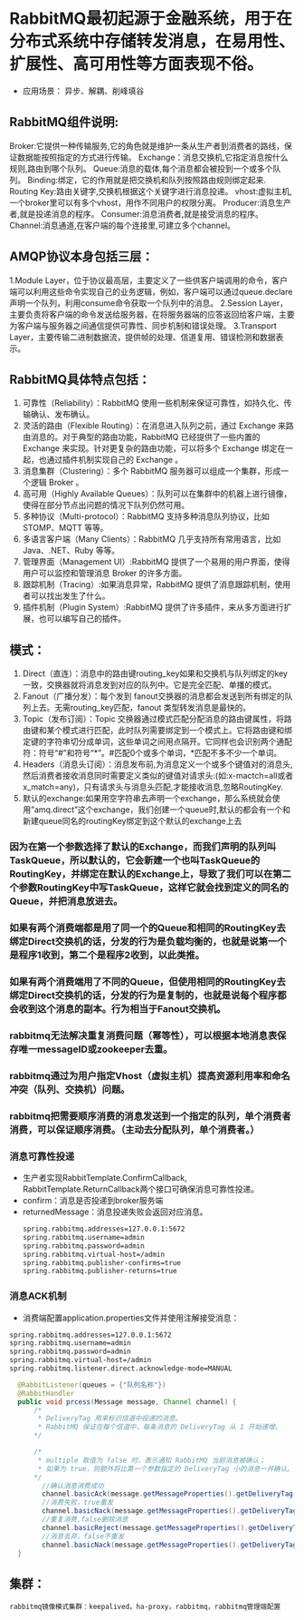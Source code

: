 # RabbitMQ最初起源于金融系统，用于在分布式系统中存储转发消息，在易用性、扩展性、高可用性等方面表现不俗。
- 应用场景： 异步、解耦、削峰填谷
## RabbitMQ组件说明: 
  Broker:它提供一种传输服务,它的角色就是维护一条从生产者到消费者的路线，保证数据能按照指定的方式进行传输。
  Exchange：消息交换机,它指定消息按什么规则,路由到哪个队列。 
  Queue:消息的载体,每个消息都会被投到一个或多个队列。 
  Binding:绑定，它的作用就是把交换机和队列按照路由规则绑定起来. 
  Routing Key:路由关键字,交换机根据这个关键字进行消息投递。 
  vhost:虚拟主机,一个broker里可以有多个vhost，用作不同用户的权限分离。 
  Producer:消息生产者,就是投递消息的程序。
  Consumer:消息消费者,就是接受消息的程序。
  Channel:消息通道,在客户端的每个连接里,可建立多个channel。

## AMQP协议本身包括三层：
  1.Module Layer，位于协议最高层，主要定义了一些供客户端调用的命令，客户端可以利用这些命令实现自己的业务逻辑，例如，客户端可以通过queue.declare声明一个队列，利用consume命令获取一个队列中的消息。
  2.Session Layer，主要负责将客户端的命令发送给服务器，在将服务器端的应答返回给客户端，主要为客户端与服务器之间通信提供可靠性、同步机制和错误处理。
  3.Transport Layer，主要传输二进制数据流，提供帧的处理、信道复用、错误检测和数据表示。


## RabbitMQ具体特点包括：
  1. 可靠性（Reliability）：RabbitMQ 使用一些机制来保证可靠性，如持久化、传输确认、发布确认。
  2. 灵活的路由（Flexible Routing）：在消息进入队列之前，通过 Exchange 来路由消息的。对于典型的路由功能，RabbitMQ 已经提供了一些内置的 Exchange 来实现。针对更复杂的路由功能，可以将多个 Exchange 绑定在一起，也通过插件机制实现自己的 Exchange 。
  3. 消息集群（Clustering）：多个 RabbitMQ 服务器可以组成一个集群，形成一个逻辑 Broker 。
  4. 高可用（Highly Available Queues）：队列可以在集群中的机器上进行镜像，使得在部分节点出问题的情况下队列仍然可用。
  5. 多种协议（Multi-protocol）：RabbitMQ 支持多种消息队列协议，比如 STOMP、MQTT 等等。
  6. 多语言客户端（Many Clients）：RabbitMQ 几乎支持所有常用语言，比如 Java、.NET、Ruby 等等。
  7. 管理界面（Management UI）:RabbitMQ 提供了一个易用的用户界面，使得用户可以监控和管理消息 Broker 的许多方面。
  8. 跟踪机制（Tracing）:如果消息异常，RabbitMQ 提供了消息跟踪机制，使用者可以找出发生了什么。
  9. 插件机制（Plugin System）:RabbitMQ 提供了许多插件，来从多方面进行扩展，也可以编写自己的插件。
  
## 模式：
  1. Direct（直连）：消息中的路由键routing_key如果和交换机与队列绑定的key一致，交换器就将消息发到对应的队列中。它是完全匹配、单播的模式。
  2. Fanout（广播分发）：每个发到 fanout交换器的消息都会发送到所有绑定的队列上去。无需routing_key匹配，fanout 类型转发消息是最快的。
  3. Topic（发布订阅）：Topic 交换器通过模式匹配分配消息的路由键属性，将路由键和某个模式进行匹配，此时队列需要绑定到一个模式上。它将路由键和绑定键的字符串切分成单词，这些单词之间用点隔开。它同样也会识别两个通配符：符号“#”和符号“*”。#匹配0个或多个单词，*匹配不多不少一个单词。 
  4. Headers（消息头订阅）：消息发布前,为消息定义一个或多个键值对的消息头,然后消费者接收消息同时需要定义类似的键值对请求头:(如:x-mactch=all或者x_match=any)，只有请求头与消息头匹配,才能接收消息,忽略RoutingKey. 
  5. 默认的exchange:如果用空字符串去声明一个exchange，那么系统就会使用”amq.direct”这个exchange，我们创建一个queue时,默认的都会有一个和新建queue同名的routingKey绑定到这个默认的exchange上去

### 因为在第一个参数选择了默认的Exchange，而我们声明的队列叫TaskQueue，所以默认的，它会新建一个也叫TaskQueue的RoutingKey，并绑定在默认的Exchange上，导致了我们可以在第二个参数RoutingKey中写TaskQueue，这样它就会找到定义的同名的Queue，并把消息放进去。 

### 如果有两个消费端都是用了同一个的Queue和相同的RoutingKey去绑定Direct交换机的话，分发的行为是负载均衡的，也就是说第一个是程序1收到，第二个是程序2收到，以此类推。

### 如果有两个消费端用了不同的Queue，但使用相同的RoutingKey去绑定Direct交换机的话，分发的行为是复制的，也就是说每个程序都会收到这个消息的副本。行为相当于Fanout交换机。

### rabbitmq无法解决重复消费问题（幂等性），可以根据本地消息表保存唯一messageID或zookeeper去重。
### rabbitmq通过为用户指定Vhost（虚拟主机）提高资源利用率和命名冲突（队列、交换机）问题。
### rabbitmq把需要顺序消费的消息发送到一个指定的队列，单个消费者消费，可以保证顺序消费。（主动去分配队列，单个消费者。）

### 消息可靠性投递

- 生产者实现RabbitTemplate.ConfirmCallback, RabbitTemplate.ReturnCallback两个接口可确保消息可靠性投递。
- confirm：消息是否投递到broker服务端
- returnedMessage：消息投递失败会返回对应消息。
  ```txt
  spring.rabbitmq.addresses=127.0.0.1:5672
  spring.rabbitmq.username=admin
  spring.rabbitmq.password=admin
  spring.rabbitmq.virtual-host=/admin
  spring.rabbitmq.publisher-confirms=true
  spring.rabbitmq.publisher-returns=true
  ```
### 消息ACK机制

- 消费端配置application.properties文件并使用注解接受消息：
 ```txt
spring.rabbitmq.addresses=127.0.0.1:5672
spring.rabbitmq.username=admin
spring.rabbitmq.password=admin
spring.rabbitmq.virtual-host=/admin
spring.rabbitmq.listener.direct.acknowledge-mode=MANUAL
 ``` 

  ```java
    @RabbitListener(queues = {"队列名称"})
    @RabbitHandler
    public void prcess(Message message, Channel channel) {
        /*
         * DeliveryTag 用来标识信道中投递的消息。
         * RabbitMQ 保证在每个信道中，每条消息的 DeliveryTag 从 1 开始递增。
        */

        /*
         * multiple 取值为 false 时，表示通知 RabbitMQ 当前消息被确认；
         * 如果为 true，则额外将比第一个参数指定的 DeliveryTag 小的消息一并确认。（批量确认针对的是整个信道，参考    gordon.study.rabbitmq.ack.TestBatchAckInOneChannel.java。）
        */
          //确认消息消费成功     
          channel.basicAck(message.getMessageProperties().getDeliveryTag(), false);
          //消费失败，true重发
          channel.basicNack(message.getMessageProperties().getDeliveryTag(), false, true);
          //重复消费,false删除消息
          channel.basicReject(message.getMessageProperties().getDeliveryTag(), false);
          //消息丢弃，false不重发
          channel.basicNack(message.getMessageProperties().getDeliveryTag(), false, false);
    }
  ```

 ## 集群： 
    rabbitmq镜像模式集群：keepalived，ha-proxy，rabbitmq，rabbitmq管理端配置
